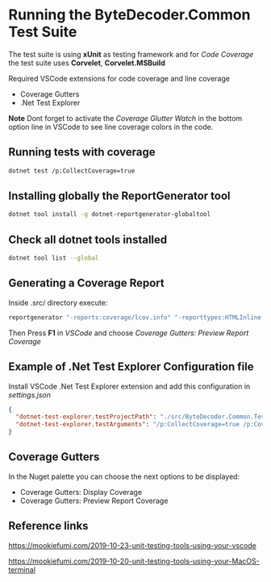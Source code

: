 # Running the ByteDecoder.Common Test Suite

The test suite is using **xUnit** as testing framework and for *Code Coverage* the test suite uses **Corvelet**, **Corvelet.MSBuild**

Required VSCode extensions for code coverage and line coverage

- Coverage Gutters
- .Net Test Explorer

**Note** Dont forget to activate the *Coverage Glutter Watch* in the bottom option line in VSCode to see line coverage colors in the code.

## Running tests with coverage

```bash
dotnet test /p:CollectCoverage=true
```

## Installing globally the ReportGenerator tool

```bash
dotnet tool install -g dotnet-reportgenerator-globaltool
```

## Check all dotnet tools installed

```bash
dotnet tool list --global
```

## Generating a Coverage Report

Inside .src/ directory execute:

```bash
reportgenerator "-reports:coverage/lcov.info" "-reporttypes:HTMLInline;Badges" "-targetdir:coverage/report"
```

Then Press **F1** in *VSCode* and choose *Coverage Gutters: Preview Report Coverage*

## Example of .Net Test Explorer Configuration file

Install VSCode .Net Test Explorer extension and add this configuration in *settings.json*

```json
{
  "dotnet-test-explorer.testProjectPath": "./src/ByteDecoder.Common.Tests/ByteDecoder.Common.Tests.csproj",
  "dotnet-test-explorer.testArguments": "/p:CollectCoverage=true /p:CoverletOutputFormat=lcov /p:CoverletOutput=../coverage/lcov.info"
}
```

## Coverage Gutters

In the Nuget palette you can choose the next options to be displayed:

- Coverage Gutters: Display Coverage
- Coverage Gutters: Preview Report Coverage

## Reference links

<https://mookiefumi.com/2019-10-23-unit-testing-tools-using-your-vscode>

<https://mookiefumi.com/2019-10-20-unit-testing-tools-using-your-MacOS-terminal>
